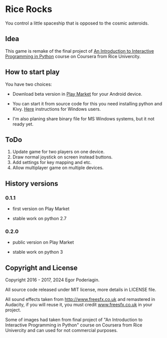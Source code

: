 # Rice Rocks

You control a little spaceship that is opposed to the cosmic asteroids.

## Idea

This game is remake of the final project of [An Introduction to Interactive Programming in Python](https://www.coursera.org/learn/interactive-python-2) course on Coursera from Rice Univercity.


## How to start play

You have two choices:

- Download beta version in [Play Market](https://play.google.com/store/apps/details?id=pro.crazyrussian.ricerockskivy) for your Android device.

- You can start it from source code for this you need installing python and Kivy. [Here](https://kivy.org/docs/installation/installation-windows.html#install-win-dist) instructions for Windows users.

- I'm also planing share binary file for MS Windows systems, but it not ready yet.


## ToDo

1. Update game for two players on one device.
2. Draw normal joystick on screen instead buttons.
3. Add settings for key mapping and etc.
4. Allow multiplayer game on multiple devices.


## History versions

### 0.1.1

- first version on Play Market

- stable work on python 2.7

### 0.2.0

- public version on Play Market

- stable work on python 3


## Copyright and License

Copyright 2016 - 2017, 2024 Egor Poderiagin.

All source code released under MIT license, more details in LICENSE file.

All sound effects taken from http://www.freesfx.co.uk and remastered in Audacity, if you will reuse it, you must credit www.freesfx.co.uk in your project.

Some of images had taken from final project of "An Introduction to Interactive Programming in Python" course on Coursera from Rice Univercity and can used for not commercial purposes.
